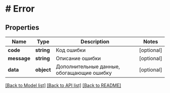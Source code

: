 # # Error

## Properties

Name | Type | Description | Notes
------------ | ------------- | ------------- | -------------
**code** | **string** | Код ошибки | [optional]
**message** | **string** | Описание ошибки | [optional]
**data** | **object** | Дополнительные данные, обогащающие ошибку | [optional]

[[Back to Model list]](../../README.md#models) [[Back to API list]](../../README.md#endpoints) [[Back to README]](../../README.md)
